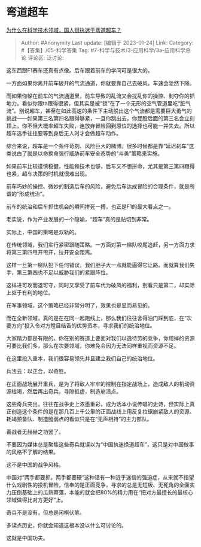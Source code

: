 # 弯道超车
[为什么在科学技术领域，国人很执迷于弯道超车？](https://www.zhihu.com/question/557310396/answer/2858049063)

> Author: #Anonymity
> Last update: [编辑于 2023-01-24]
> Link:
> Category: #【答集】/05-科学答集
> Tag: #7-科学与技术/3-应用科学/3a-应用科学总论 
> 评论区:
> 泛讨论:

这东西跟F1赛车还真有点像。后车跟着前车的学问可是很大的。

一方面如果你离开前车破开的气流通道，你就要靠自己去破风，车速会陡然下降。

而如果你躲在前车的气流通道里，前车导致的乱流又会扰乱你的操控、剥夺你的抓地力。看似你跟ta跟得很紧，但其实是被“锁”在了一个无形的空气管道里吃“脏气流”。别说超车，甚至在如此高速的条件下主动脱出这个气流都是需要巨大勇气的挑战——如果第三名第四名跟得够紧，一旦你跳出去，你屁股后面的第三名会立刻顶上，你不但大概率超车失败，连放弃冒险回到原位的选择也可能一并失去。所以超车选手往往要等到身后无人时才会做超车动作。

综合来说，超车是一个条件苛刻、风险巨大的赌博。很多时候都是靠“延迟刹车”这类说白了就是以命换命强行威胁前车安全态势的“斗勇”策略来实施。

如果前车比较谨慎稳健，性能和技术也够，后车又不想拼命，尤其是第三第四跟得也紧，超车决策的时机就很难出现。

前车巧妙的操控、微妙的制造后车的风险，避免后车达成冒险的合理条件，就是所谓的“形成统治”。

前车的统治和后车抓住机会的瞬间拼死一搏，也正是F1的最大看点之一。

老实说，作为产业发展的一个隐喻，“超车”真的是贴切到非常。

实际上，中国的策略是双轨的。

在传统领域，我们实行紧密跟随策略。一方面对第一梯队咬尾追赶，另一方面力求将第三第四甩开甩开，拉开安全距离。

这样一旦第一梯队犯下任何错误，我们胆子大一点就能逼得它让路。而就算我们失手，第三第四也不足以威胁我们的紧跟阵位。

这样进可攻而退可守，同时又享受了前车代为破风的福利，别看只是第二，却实际上处于有利的地位。

在军事领域，这个策略已经非常分明了，效果也是显而易见的。

而在全新领域，真的是在在同一起跑线上，那么我们往往舍得油门踩到底，在“次要方向”投入令对方瞠目结舌的优势资本，寻求我们的统治地位。

大家精力都是有限的。你在别的赛道上要面对我们以逸待劳的竞争，你用掉的资源可要比我们多，那么在次要领域，你难免会因为无法同样重视而资源不足。

在这里投入重本，我们很容易领先并且建立我们自己的统治地位。

兵法云：以正合，以奇胜。

在正面战场展开重兵，是为了将敌人牢牢的控制在指定战场上，造成敌人的机动资源枯竭，然后再出奇兵，寻隙抵虚，制造崩溃点。

这些奇兵突出，往往在战争史上浓墨重彩，成为话本小说传唱的史诗，但实际上真正创造这个条件的是在那几百上千公里的正面战线上用反复拉锯崩紧敌人的资源、耗竭预备队、制造脆弱点的看似只是在“无声相持”的主力部队。

善战者无赫赫之功罢了。

不要因为媒体总是聚焦这些奇兵就误以为“中国执迷换道超车”，这只是对中国做事的风格不了解的结果。

这不是中国的战争风格。

中国对“两手都要抓，两手都要硬”这种话有一种近乎迷信的强迫症，从来就不指望什么戏剧性的投机冒险，信奉的是正面竞争，寻求的总是无短板、无死角的全面实力压倒基础上的瓜熟蒂落，本能的就会把80%的精力用在“把对方最擅长的最核心领域做得比对方更好”上。

奇兵不是没有，但总是闲棋伏笔。

多读点历史，你就会知道这根本没以什么可讨论的。

这就是中国功夫。
